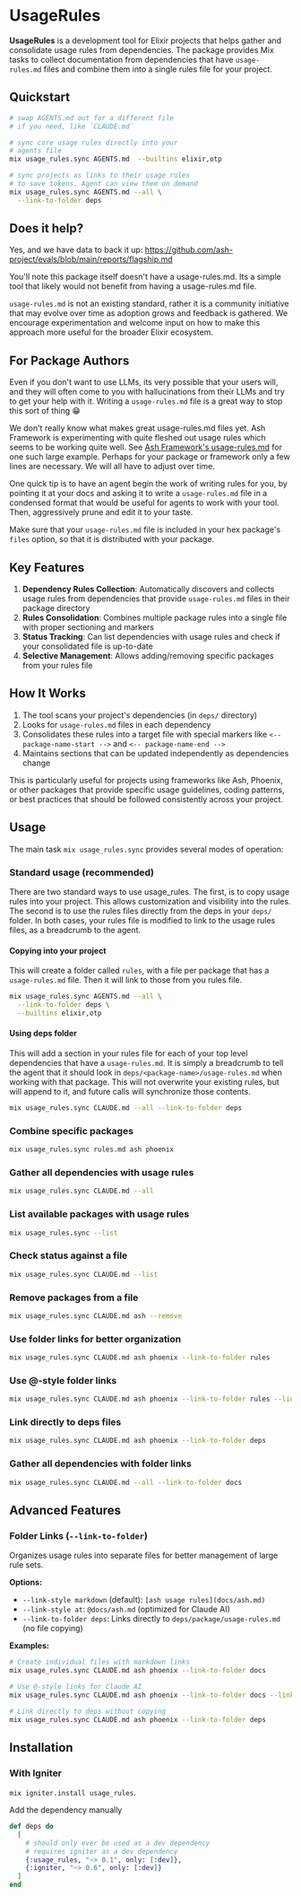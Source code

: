 # UsageRules

**UsageRules** is a development tool for Elixir projects that helps gather and consolidate usage rules from dependencies. The package provides Mix tasks to collect documentation from dependencies that have `usage-rules.md` files and combine them into a single rules file for your project.

## Quickstart

```sh
# swap AGENTS.md out for a different file
# if you need, like `CLAUDE.md`

# sync core usage rules directly into your
# agents file
mix usage_rules.sync AGENTS.md  --builtins elixir,otp

# sync projects as links to their usage rules
# to save tokens. Agent can view them on demand
mix usage_rules.sync AGENTS.md --all \
  --link-to-folder deps
```

## Does it help?

Yes, and we have data to back it up: https://github.com/ash-project/evals/blob/main/reports/flagship.md

You'll note this package itself doesn't have a usage-rules.md. Its a simple tool that likely would not benefit from having a usage-rules.md file.

`usage-rules.md` is not an existing standard, rather it is a community initiative that may evolve over time as adoption grows and feedback is gathered. We encourage experimentation and welcome input on how to make this approach more useful for the broader Elixir ecosystem.

## For Package Authors

Even if you don't want to use LLMs, its very possible that your users will, and they will often come to you with hallucinations from their LLMs and try to get your help with it. Writing a `usage-rules.md` file is a great way to stop this sort of thing 😁

We don't really know what makes great usage-rules.md files yet. Ash Framework is experimenting with quite fleshed out usage rules which seems to be working quite well. See [Ash Framework's usage-rules.md](https://github.com/ash-project/ash/blob/main/usage-rules.md) for one such large example. Perhaps for your package or framework only a few lines are necessary. We will all have to adjust over time.

One quick tip is to have an agent begin the work of writing rules for you, by pointing it at your docs and asking it to write a `usage-rules.md` file in a condensed format that would be useful for agents to work with your tool. Then, aggressively prune and edit it to your taste.

Make sure that your `usage-rules.md` file is included in your hex package's `files` option, so that it is distributed with your package.

## Key Features

1. **Dependency Rules Collection**: Automatically discovers and collects usage rules from dependencies that provide `usage-rules.md` files in their package directory
2. **Rules Consolidation**: Combines multiple package rules into a single file with proper sectioning and markers
3. **Status Tracking**: Can list dependencies with usage rules and check if your consolidated file is up-to-date
4. **Selective Management**: Allows adding/removing specific packages from your rules file

## How It Works

1. The tool scans your project's dependencies (in `deps/` directory)
2. Looks for `usage-rules.md` files in each dependency
3. Consolidates these rules into a target file with special markers like `<-- package-name-start -->` and `<-- package-name-end -->`
4. Maintains sections that can be updated independently as dependencies change

This is particularly useful for projects using frameworks like Ash, Phoenix, or other packages that provide specific usage guidelines, coding patterns, or best practices that should be followed consistently across your project.

## Usage

The main task `mix usage_rules.sync` provides several modes of operation:

### Standard usage (recommended)

There are two standard ways to use usage_rules. The first, is to copy usage rules into your project. This allows customization and visibility into the rules. The second is to use the rules files directly from the deps in your `deps/` folder. In both cases, your rules file is modified to link to the usage rules files, as a breadcrumb to the agent.

#### Copying into your project

This will create a folder called `rules`, with a file per package that has a `usage-rules.md` file. Then it will link
to those from you rules file.

```sh
mix usage_rules.sync AGENTS.md --all \
  --link-to-folder deps \
  --builtins elixir,otp
```

#### Using deps folder

This will add a section in your rules file for each of your top level dependencies that have a `usage-rules.md`. It is
simply a breadcrumb to tell the agent that it should look
in `deps/<package-name>/usage-rules.md` when working with
that package. This will not overwrite your existing rules, but will append to it, and future calls will synchronize those contents.

```sh
mix usage_rules.sync CLAUDE.md --all --link-to-folder deps
```

### Combine specific packages
```sh
mix usage_rules.sync rules.md ash phoenix
```

### Gather all dependencies with usage rules
```sh
mix usage_rules.sync CLAUDE.md --all
```

### List available packages with usage rules
```sh
mix usage_rules.sync --list
```

### Check status against a file
```sh
mix usage_rules.sync CLAUDE.md --list
```

### Remove packages from a file
```sh
mix usage_rules.sync CLAUDE.md ash --remove
```

### Use folder links for better organization
```sh
mix usage_rules.sync CLAUDE.md ash phoenix --link-to-folder rules
```

### Use @-style folder links
```sh
mix usage_rules.sync CLAUDE.md ash phoenix --link-to-folder rules --link-style at
```

### Link directly to deps files
```sh
mix usage_rules.sync CLAUDE.md ash phoenix --link-to-folder deps
```

### Gather all dependencies with folder links
```sh
mix usage_rules.sync CLAUDE.md --all --link-to-folder docs
```

## Advanced Features

### Folder Links (`--link-to-folder`)

Organizes usage rules into separate files for better management of large rule sets.

**Options:**
- `--link-style markdown` (default): `[ash usage rules](docs/ash.md)`
- `--link-style at`: `@docs/ash.md` (optimized for Claude AI)
- `--link-to-folder deps`: Links directly to `deps/package/usage-rules.md` (no file copying)

**Examples:**
```sh
# Create individual files with markdown links
mix usage_rules.sync CLAUDE.md ash phoenix --link-to-folder docs

# Use @-style links for Claude AI
mix usage_rules.sync CLAUDE.md ash phoenix --link-to-folder docs --link-style at

# Link directly to deps without copying
mix usage_rules.sync CLAUDE.md ash phoenix --link-to-folder deps
```

## Installation

### With Igniter

`mix igniter.install usage_rules`.

Add the dependency manually

```elixir
def deps do
  [
    # should only ever be used as a dev dependency
    # requires igniter as a dev dependency
    {:usage_rules, "~> 0.1", only: [:dev]},
    {:igniter, "~> 0.6", only: [:dev]}
  ]
end
```
